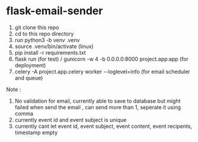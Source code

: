 

# flask-email-sender

1. git clone this repo
2. cd to this repo directory
3. run python3 -b venv .venv
4. source .venv/bin/activate (linux)
5. pip install -r requirements.txt
6. flask run (for test) / gunicorn -w 4 -b 0.0.0.0:8000 project.app:app (for deployment)
7. celery -A project.app.celery worker --loglevel=info (for email scheduler and queue)


Note : 
1. No validation for email, currently able to save to database but might failed when send the email , can send more than 1, seperate it using comma
2. currently event id and event subject is unique
3. currently cant let event id, event subject, event content, event recipents, timestamp empty
